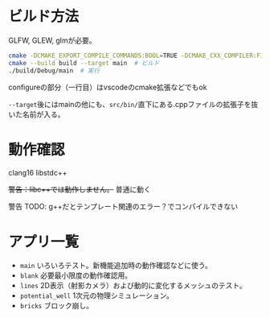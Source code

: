 # ビルド方法
GLFW, GLEW, glmが必要。
```bash
cmake -DCMAKE_EXPORT_COMPILE_COMMANDS:BOOL=TRUE -DCMAKE_CXX_COMPILER:FILEPATH=clang++ -B ./build -G "Ninja Multi-Config"
cmake --build build --target main  # ビルド
./build/Debug/main  # 実行
```
configureの部分（一行目）はvscodeのcmake拡張などでもok

`--target`後にはmainの他にも、`src/bin/`直下にある.cppファイルの拡張子を抜いた名前が入る。

# 動作確認
clang16
libstdc++

~~警告：libc++では動作しません。~~ 普通に動く

警告 TODO: g++だとテンプレート関連のエラー？でコンパイルできない


# アプリ一覧
- `main` いろいろテスト。新機能追加時の動作確認などに使う。
- `blank` 必要最小限度の動作確認用。
- `lines` 2D表示（射影カメラ）および動的に変化するメッシュのテスト。
- `potential_well` 1次元の物理シミュレーション。
- `bricks` ブロック崩し。
